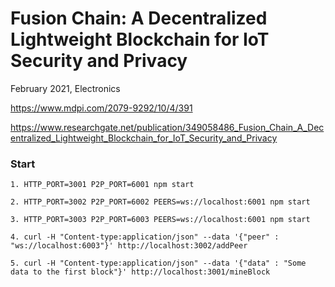 # Fusion Chain: A Decentralized Lightweight Blockchain for IoT Security and Privacy
February 2021, Electronics


https://www.mdpi.com/2079-9292/10/4/391


https://www.researchgate.net/publication/349058486_Fusion_Chain_A_Decentralized_Lightweight_Blockchain_for_IoT_Security_and_Privacy


### Start
```
1. HTTP_PORT=3001 P2P_PORT=6001 npm start

2. HTTP_PORT=3002 P2P_PORT=6002 PEERS=ws://localhost:6001 npm start

3. HTTP_PORT=3003 P2P_PORT=6003 PEERS=ws://localhost:6001 npm start

4. curl -H "Content-type:application/json" --data '{"peer" : "ws://localhost:6003"}' http://localhost:3002/addPeer

5. curl -H "Content-type:application/json" --data '{"data" : "Some data to the first block"}' http://localhost:3001/mineBlock
```
